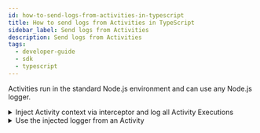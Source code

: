 ```yaml
---
id: how-to-send-logs-from-activities-in-typescript
title: How to send logs from Activities in TypeScript
sidebar_label: Send logs from Activities
description: Send logs from Activities
tags:
  - developer-guide
  - sdk
  - typescript
---
```


Activities run in the standard Node.js environment and can use any Node.js logger.

<details>
<summary>
Inject Activity context via interceptor and log all Activity Executions
</summary>

<!--SNIPSTART typescript-activity-logging-interceptor-->
<!--SNIPEND-->

</details>

<details>
<summary>
Use the injected logger from an Activity
</summary>

<!--SNIPSTART typescript-activity-use-injected-logger -->
<!--SNIPEND-->

</details>
